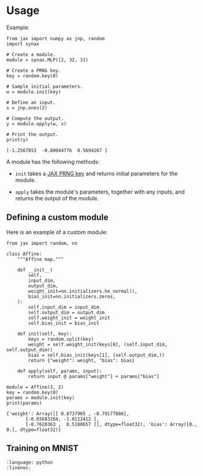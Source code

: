 # Usage

Example:

```python3
from jax import numpy as jnp, random
import synax

# Create a module.
module = synax.MLP([2, 32, 3])

# Create a PRNG key.
key = random.key(0)

# Sample initial parameters.
w = module.init(key)

# Define an input.
x = jnp.ones(2)

# Compute the output.
y = module.apply(w, x)

# Print the output.
print(y)
```

```
[-1.2567853  -0.80044776  0.5694267 ]
```

A module has the following methods:

- ``init`` takes a [JAX PRNG key](https://docs.jax.dev/en/latest/_autosummary/jax.random.key.html) and returns initial parameters for the module.

- ``apply`` takes the module's parameters, together with any inputs, and returns the output of the module.

## Defining a custom module

Here is an example of a custom module:

```python3
from jax import random, nn

class Affine:
    """Affine map."""

    def __init__(
        self,
        input_dim,
        output_dim,
        weight_init=nn.initializers.he_normal(),
        bias_init=nn.initializers.zeros,
    ):
        self.input_dim = input_dim
        self.output_dim = output_dim
        self.weight_init = weight_init
        self.bias_init = bias_init

    def init(self, key):
        keys = random.split(key)
        weight = self.weight_init(keys[0], (self.input_dim, self.output_dim))
        bias = self.bias_init(keys[1], (self.output_dim,))
        return {"weight": weight, "bias": bias}

    def apply(self, params, input):
        return input @ params["weight"] + params["bias"]

module = Affine(3, 2)
key = random.key(0)
params = module.init(key)
print(params)
```

```
{'weight': Array([[ 0.8737965 , -0.79177886],
       [-0.65683264, -1.0112412 ],
       [-0.7620363 ,  0.5188657 ]], dtype=float32), 'bias': Array([0., 0.], dtype=float32)}
```

## Training on MNIST

```{literalinclude} ../examples/mnist.py
:language: python
:linenos:
```
